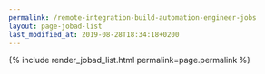 ```yaml
---
permalink: /remote-integration-build-automation-engineer-jobs
layout: page-jobad-list
last_modified_at: 2019-08-28T18:34:18+0200
---
```

{% include render_jobad_list.html permalink=page.permalink %}
